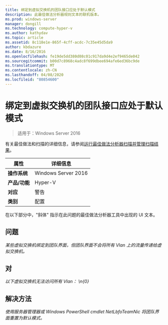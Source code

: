 ```yaml
---
title: 绑定到虚拟交换机的团队接口应处于默认模式
description: 此最佳做法分析器规则文本的联机版本。
ms.prod: windows-server
manager: dongill
ms.technology: compute-hyper-v
ms.author: kathydav
ms.topic: article
ms.assetid: 8c118e1e-865f-4cff-acdc-7c35e45d5da9
author: kbdazure
ms.date: 8/16/2016
ms.openlocfilehash: fe19de5dd380d08c01c917da9d4e2ef9465de042
ms.sourcegitcommit: b00d7c8968c4adc8f699dbee694afe6ed36bc9de
ms.translationtype: MT
ms.contentlocale: zh-CN
ms.lasthandoff: 04/08/2020
ms.locfileid: "80854600"
---
```

# <a name="the-team-interface-bound-to-a-virtual-switch-should-be-in-default-mode"></a>绑定到虚拟交换机的团队接口应处于默认模式

>适用于：Windows Server 2016

有关最佳做法和扫描的详细信息，请参阅[运行最佳做法分析器扫描并管理扫描结果](https://go.microsoft.com/fwlink/p/?LinkID=223177)。  
  
|属性|详细信息|  
|-|-|  
|**操作系统**|Windows Server 2016|  
|**产品/功能**|Hyper-V|  
|**对应**|警告|  
|**类别**|配置|  
  
在以下部分中，"斜体" 指示在此问题的最佳做法分析器工具中出现的 UI 文本。  
  
## <a name="issue"></a>**问题**  
*某些虚拟交换机绑定到团队界面，但团队界面不会将所有 Vlan 上的流量传递给虚拟交换机。*  
  
## <a name="impact"></a>**对**  
*以下虚拟交换机无法访问所有 Vlan： \n{0}*  
  
## <a name="resolution"></a>**解决方法**  
*使用服务器管理器或 Windows PowerShell cmdlet NetLbfoTeamNic 将团队界面重置为默认模式。*  
  


